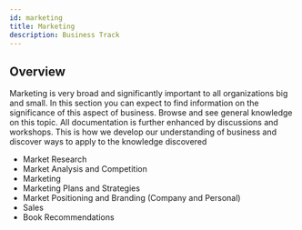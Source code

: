 ```yaml
---
id: marketing
title: Marketing
description: Business Track
---
```




## Overview

Marketing is very broad and significantly important to all organizations big and small. In this section you can expect to find information on the significance of this aspect of business. Browse and see general knowledge on this topic. All documentation is further enhanced by discussions and workshops. This is how we develop our understanding of business and discover ways to apply to the knowledge discovered  

-	Market Research
-	Market Analysis and Competition 
-	Marketing 
-	Marketing Plans and Strategies
-	Market Positioning and Branding (Company and Personal)
-	Sales 
-	Book Recommendations

